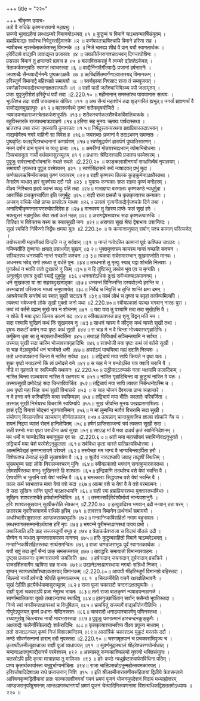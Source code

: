 +++
title = "२२०"

+++
श्रीकृष्ण उवाच-  
ततो वै राधिके कृष्णनारायणो महाप्रभुः ।  
सज्जो भूत्वाऽर्हणां लब्धाऽम्बरे विमानगोऽभवत् ॥१ ॥
कुटुम्बं च विमाने चाऽभवन्महर्षिसंयुतम् ।  
ब्रह्मप्रियाद्याः सर्वाश्च निषेदुस्तद्विमानके ॥२ ॥
कर्णफालऋषिश्चापि विमाने हरिणा सह ।  
न्यषीदच्च नृपस्त्रेताकर्कशस्तु विमानके ॥३ ॥
निजे चारुह्य शीघ्रं वै प्राग् ययौ स्वागतार्थकः ।  
हरेर्विदाये वाद्यानि त्ववाद्यन्त प्रजारवाः ॥४ ॥
जयकीर्तनरागाश्चाऽभवन् दिगन्तघोषिणः ।  
प्रससार विमानं तु क्षणान्तरे ह्यवाप ह ॥५ ॥
बालावित्तकराष्ट्रं वै त्वम्बरे द्योततेऽर्कवत् ।  
त्रेताकर्कशनृपतिः स्वागतं त्वाचरत्तदा ॥६ ॥
वाद्यैर्निनादैर्गीत्याद्यैः प्रजानां हर्षनादनैः ।  
जयशब्दैः सैन्यवाद्यैर्नमनैः पुष्पकाऽक्षतैः ॥७ ॥
ऋषिदर्शितमार्गेणाऽवातारयद् विमानकम् ।  
हरिस्तूर्णं विमानाद्वै बहिश्चाग्रे समाययौ ॥८ ॥
स्वर्णबृस्यां निषसाद राजा तं समपूजयत् ।  
स्वर्णहारैरम्बराद्यैश्चन्दनाक्षतसत्फलैः ॥९ ॥
राज्ञी पादौ जलैश्चाभिषिञ्च्य पपौ जलामृतम् ।  
प्रजाः पुपूजुरीशेशं हरिर्दुग्धं पपौ तदा ॥2.220.१० ॥
महीमानान् समस्तांश्च पाययामास सत्पयः ।  
भूपतिश्च तदा राज्ञी पाययामास योषितः ॥११ ॥
अथ सैन्यं महाशोभं तदा शृङ्गारितं ह्यभूत्॥
नगर्यां ब्रह्मणार्थं वै राजोद्यानमुखात्पुरः ॥१ २॥
महास्वर्णरथे कृष्णं शतैकवृषयोजिते ।  
न्यषादयन्महाराजस्त्रेताकर्कशभूपतिः ॥१३॥
शतैकस्वर्णकलशैश्चैकविंशतिचक्रके ।  
बहुविस्तारके राजपथमात्रप्रवाहणे ॥१४॥
हरिणा सह मुनयः ऋषयः पार्षदास्तथा ।  
भ्रातरश्च तथा राजा नृपस्यापि कुमारकाः ॥१ ५॥
निषेदुस्त्वन्यरथगा ब्रह्मप्रियास्तदाऽभवन् ।  
वाद्यघोषैश्च नगरे वाहिनी सा विवेश ह ॥१६॥
जयशब्दाः प्रजानां वै तदाऽभवन् समन्ततः ।  
पुष्पवृष्टिः फलवृष्टिश्चन्दनानां कणार्पणम् ॥१७॥
स्वर्णमुद्रार्पणं हारार्पणं पुष्पातिसारणम् ।  
नमनं दर्शनं दानं पूजनं च व्यधुः प्रजाः ॥१८ ॥
अमरीणां गोतयश्चाऽभवन् व्योमाभिबोधनाः ।  
दिव्यभावयुता नार्यो वर्धयामासुरच्युतम् ॥१ ९॥
प्रधानाः श्रेष्ठिनश्चापि प्रजाश्च परमेश्वरम् ।  
पुपूजुः सर्वरत्नाद्यैर्भावनाभिः स्थले स्थले ॥2.220.२० ॥
फाङ्कलाशीनगर्यां सम्भ्रमित्वैवं नृपालयम् ।  
समाययौ नृपस्तत्र पुपूज परमेश्वरम् ॥२१ ॥
स्वर्णसिंहासने रम्ये न्यषादयत् प्रभुं मुदा ।  
कर्णफालऋषिर्न्यराजयत् कृष्णं परात्परम् ॥२२॥
राज्ञी कृष्णस्य तिलकं कुङ्कुमेनाऽक्षतैस्तथा ।  
केसरेण व्यधात् हारं सुवर्णस्य ददौ गले ॥२३ ॥
युवत्यः कन्यकाः सप्त राज्ञ्या कृष्णं मनोहरम् ।  
वीक्ष्य निश्चित्य हृदये कान्तं व्यधुः पतिं तदा ॥२४॥
मात्राज्ञया वरमालाः कृष्णकण्ठे न्यधुर्मुदा ।  
आरार्त्रिकं प्रचक्रुश्चार्पिता इति जगुर्मुहुः ॥२५॥
राज्ञी राजा प्रसन्नौ च कृतकृत्याश्च कन्यकाः ।  
अभवन् राधिके मोक्षे प्राप्यः प्राप्तोऽत्र माधवः ॥२६॥
उत्सवं नृत्यगीताद्यैर्नृपश्चक्रे दिने तथा ।  
अनादिश्रीकृष्णनारायणश्चोपादिदेश ह ॥२७॥
मानवस्य तु देहस्य प्राप्तेः फलं सुखं हरेः ।  
भक्त्युत्तरं महामुक्तिः सेवा सतां फलं महत् ॥२८॥
अरागद्वेषभावश्च सदा कृष्णकथारुचिः ।  
तितिक्षा च विवेकश्च यस्य सः स्यात्सुखी जनः ॥२९॥
अरागता सुखं श्रेष्ठं द्वेषाभावः प्रशान्तिदः ।  
सुखं स्वपिति निर्विण्णो निर्द्वेषः क्षमया युतः ॥2.220.३० ॥
यः कामानाप्नुयात् सर्वान् यश्च कामान् परित्यजेत् ।  
तयोस्त्यागी महासौख्यं विन्दति न तु सर्ववान् ॥३१ ॥
नान्तं गतोऽस्ति कामानां पूर्वः कश्चिन्न चाऽपरः ।  
गमिष्यतीति तृष्णायाः क्षयात् प्रसाधयेत् सुखम् ॥३ २॥
भुक्तमुक्तस्य कामस्य नान्तं गच्छति कश्चन ।  
सञ्चितस्य धनस्यापि नान्तं गच्छति कश्चन ॥३ ३॥
त्यक्त्वा सर्वसमारम्भान् सुखमाप्नोति मानवः ।  
अधनस्य भवेद् रागो लब्ध्वा तु वर्धते पुनः ॥३४॥
लब्धनाशे तु मृत्युः स्याद् यद्वा शोचति नित्यशः ।  
पुनर्लब्धं न भवति ततो दुःखतरं नु किम् ॥३५॥
न हि तुष्टिस्तु लब्धेन भूय एव च मृग्यति ।  
अनुतर्षुल एवात्र दुःखी स्याद्वै मुहुर्मुहुः ॥३६॥
धननाशेऽधिकं दुःखं सर्वेभ्यश्चाऽवमाननम् ।  
धने सुखकला या सा सहस्रदुःखमातृका ॥३७॥
धनवन्तं विनिघ्नन्ति दस्यवोऽन्ये हरन्ति च ।  
तस्मादाशां परित्यज्य माधवं समुपाश्रयेत् ॥३८॥
निर्वेदं च निवृत्तिं च तृप्तिं शान्तिं क्षमा दमम् ।  
आश्रयेच्चापि सन्तोषं सा स्यात् सुखी सदाऽत्र वै ॥३९॥
कामं लोभं च तृष्णां च स्पृहां कार्पण्यमित्यपि ।  
त्यक्त्वा भवेज्जनो लोके सुखी मुक्तो जनो यथा ॥2.220.४०॥
स्वीयप्रकाशं पप्रच्छ भगवान् नारदः पुरा ।  
कथं त्वं वर्तसे ब्रह्मन् सुखे यत्र न शोचनम् ॥४१ ॥
यदा यदा तु पश्यामि तदा तदा सुखेऽसि वै ।  
न शोके वै मया दृष्टः किमत्र कारणं वद ॥४२॥
स्वीयप्रकाशस्तं प्राह शृणु विद्वन् मतिं मम ।  
सदा पश्यामि सुखिनं कथं किं सुखमस्य नु ॥४३॥
साधनं चास्य वै कीदृक् कथं चास्ते सुखी तथा ।  
वृषभः शकटीं कर्षन् मया पृष्टः कथं सुखी ॥४४॥
स चाह मे न वै चिन्ता भोज्यवस्त्रगृहादिभिः ।  
कर्षुकेण धृता सा तु मद्बलाधीनवर्तिना ॥४५॥
तथाऽहं त्रिविधार्थं सञ्चिन्तयामि न सर्वथा ।  
तस्मात् सुखी सदा चास्मि भोज्यवस्त्रगृहादिभिः ॥४६॥
सत्रभोजी मया पृष्टः कथं त्वं वर्तसे सुखी ।  
स चाह मेऽन्नपूर्त्यर्थं धनं चार्जयते धनी ॥४७॥
अपरोऽयं पाचयित्वा मह्यं ददाति नित्यशः ।  
ततो धनान्नपाकानां चिन्ता मे नास्ति सर्वथा ॥४८ ॥
तद्विचार्य मया सापि क्रियते न वृथा यतः ।  
शुकः पृष्टो मयाऽरण्ये किं त्वं प्रमोदसे वने ॥४९॥
स चाह मे न बन्धोऽस्ति यत्र क्वापि चरामि वै ।  
नीडे वा गृहनाले वा स्वपिम्यपि यथामनः ॥2.220.५०॥
उड्डीयाऽऽरण्यकं गत्वा भक्षयामि फलादिकम् ।  
नास्ति चिन्ता सञ्चयस्य नास्ति मे रक्षणस्य च ॥५१॥
नास्ति गृहादिचिन्ता वा कुटुम्बं नास्ति मे यतः ।  
तस्मात्सुखी प्रमोदेऽहं सदा चिन्ताविवर्जितः ॥५२॥
तद्विचार्य मया सापि त्यक्ता निर्बन्धनोऽस्मि च ।  
अथ पृष्टो महा सिंहः कथं सुखी विभाससे ॥५३ ॥
स चाह भोजनं दैवगत्या प्राप्य त्र्यहान्तरे ।  
न मे हन्ता वने कश्चिदिति मत्वा स्वपिम्यहम् ॥५४॥
तद्विचार्य मया भीतिः कालादेः परिवर्जिता ।  
तस्मात् सुखी निर्भयश्च विचरामि स्वपिम्यपि ॥५५॥
सुखं जीवन्ति मुनयः परब्रह्मसमाश्रिताः ।  
ह्रासं वृद्धिं विनाशं चोद्भवं भूतगतानिमान् ॥५६॥
न मां लुम्पन्ति मत्वैवं विचरामि सदा सुखी ।  
संयोगान् विरहान्ताँश्च सञ्चयान् शीर्णतान्नकान् ॥५७॥
उत्पन्नान् चान्तयुक्ताँश्च ज्ञात्वा शोचामि नैव च ।  
शयनं निद्रया व्याप्तं रोदनं हानिलेपितम् ॥५८॥
हर्षणं प्राप्तिसञ्जन्यं त्रयं त्यक्त्वा सुखी सदा ।  
सती शम्भोः मया पृष्टा पराधीना कथं सुखा ॥५९॥
साऽऽह मां वै मया दार्ढ्यं कृतं स्वामिनिदेशनम् ।  
मम धर्मो न चान्योऽस्ति ममानुकूल एव सः ॥2.220.६ ०॥
अतो मया महत्सौख्यं स्वामिन्येवाऽनुभूयते ।  
तद्विचार्यं मया चेशे परमेशेऽनुकूलता ॥६१॥
सर्वविधा कृता चास्ते पातिव्रत्यविधोत्तमा ।  
आत्मनिवेद्यहं कृष्णनारायणे परेश्वरे ॥६२॥
तस्येच्छा मम भाग्यं वै भाग्यचिन्ताऽर्पिता हरौ ।  
विशेषतश्च तेनाऽहं सुखी सुखाश्रयेण वै ॥६३ ॥
श्रुत्वैवं नारदश्चापि जग्राह तादृशीं स्थितिम् ।  
सुख्यभूच्च सदा लोके निरालम्बश्चरन् मुनिः ॥६४॥
स्वीयप्रकाशो भगवान् सनत्कुमारकस्तथा ।  
लोमशर्षिस्तथा शम्भुः सुखिनस्ते हि शाश्वताः ॥६५॥
इन्द्रियाणि तदर्थाश्च वशे येषां भवन्ति वै ।  
ऐश्वर्याणि च भूतानि वशे येषां भवन्ति वै ॥६६॥
चमत्काराः सिद्धयश्च वशे येषां भवन्ति वै ।  
कालः कर्म स्वभावश्च माया येषां वशे सदा ॥६७॥
आत्मा वशे च येषां वै ये वशे परमात्मनः ।  
ते सदा सुखिनः सन्ति सृष्टौ वाऽक्षरधामनि ॥६८॥
सती रमा ब्रह्मप्रियास्तथा मुक्तास्तथाविधाः ।  
सुखिनः शाश्वताश्चैते हर्यर्थात्मनिवेदिनः ॥६ ९ ॥
तस्मात्सर्वैर्हरेर्वश्यैर्भाव्यं नान्यवशानुगैः ।  
हरिः शाश्वतसुखवान् सुखीकरोति सेवकान् ॥2.220.७० ॥
इत्युपादिश्य भगवान् ददौ मन्त्रान् ततः परम् ।  
उपारराम नृपतिस्त्वानर्च राधिके हृरिम् ॥७१ ॥
तावत्तत्र विमानेन प्रार्थनार्थं समाययौ ।  
अधश्चिलीराष्ट्रशास्ता आण्डजराख्यभूपतिः ॥७२॥
मन्त्राग्निकर्षिसहितो नमाम बहुभावतः ।  
लब्धस्वागतसम्मानोऽर्थयास हरिं नृपः ॥७३॥
भगवन्मे पुरीमन्तःप्रागस्थां पावय प्रभो ।  
तथास्त्विति हरिः प्राह सज्जस्तूर्णो बभूव ह ॥७४॥
त्रेताकर्कशराजा च विदायं यौतकं ददौ ।  
सैन्येन च व्यधात् कृष्णनारायणस्य माननम् ॥७५॥
हरिः कुटुम्बसहितो विमाने चाऽम्बरेऽभवत् ।  
मन्त्राग्निकर्षिसहितस्तथा सार्थसमन्वितः ॥७६॥
राजा चाण्डजराभूपः पूर्वं स्वागतकार्थकः ।  
ययौ राष्ट्रं तदा तूर्णं सैन्यं प्राक् समसज्जयत् ॥७७॥
तावद्धरिः समायातो विमानवरवाहनः ।  
दृष्ट्वा प्रजाजनाः कृष्णनारायणो जयत्विति ॥७८ ॥
हर्षनादान् जयनादान् तूर्यनादान् प्रचक्रिरे ।  
राजदर्शितमार्गेण ऋषिणा सह माधवः ॥७९॥
उद्यानेऽन्तःप्रागस्थाया नगर्याः सन्निधौ निजम् ।  
शृण्वन् स्वागतघोषाँश्चाऽवतारयद् विमानकम् ॥2.220.८०॥
आययौ श्रीहरिस्तूर्णं विमानाग्रे बहिस्तदा ।  
चिल्ल्यो नार्यो हर्षनादैः श्रीपतिं कृष्णवल्लभम् ॥८ १ ॥
चिरञ्जीवेति वचनै रक्षरक्षेतिभावनैः ।  
सुखं देहीति हृदयैर्वर्धयामासुरच्युतम् ॥८२॥
राजा पूजां चकारादौ चन्दनाऽक्षतपुष्पकैः ।  
राज्ञी पूजां चकाराऽपि प्रजा नेमुश्च भावतः ॥८३॥
ततो राजा बालकृष्णं न्यषादयन्महागजे ।  
स्वर्णाम्बालिकया युक्ते तथाऽन्याश्च रथादिषु ॥८४॥
हारगुच्छार्चितान् सर्वान् ससैन्यो भूपतिस्तदा ।  
निन्ये स्वां नगरीमन्तःप्रागस्थां च विभूषिताम् ॥८५॥
भ्रामयितुं राजमार्गे वाद्यकीर्तनगीतिभिः ।  
गोपुरेऽपूजयत् कृष्णं प्रधानाः श्रेष्ठिनस्ततः ॥८६॥
चत्वरादौ धनाढ्याश्चापणेषु पणिनस्तथा ।  
रथ्यामुखेषु चिल्ल्यश्च नार्यो भावभरास्तदा ॥८७॥
पुपूजुः परमात्मानं हारचन्दनकुङ्कुमैः ।  
अक्षताद्यैः फलैर्नारिकेलाद्यैः शर्करादिभिः ॥८८॥
कृतकृत्याश्चाभवँश्च वीक्ष्य प्रपूज्य माधवम् ।  
ततो राजाऽऽनयत् कृष्णं निजं विशालमन्दिरम् ॥८९॥
आरार्त्रिकं चकाराऽथ मुकुटं मस्तके ददौ ।  
कण्ठे सौवर्णरत्नानां हारान् ददौ नृपस्तदा ॥2.220.९० ॥
चरणामृतपानं च प्रचकाराभिपूज्य च ।  
कृतार्थोऽस्मीत्युवाचाऽथ राज्ञी पूजां व्यधापयत् ॥९१ ॥
सुवर्णमुद्रास्थालं श्रीहरेश्चरणयोर्न्यधात् ।  
चन्दनाऽक्षतपुष्पाद्यैरानर्च परमेश्वरम् ॥९२ ॥
अस्यास्तु कन्यकाश्चिल्ल्यो युवत्यो भक्तिसंयुताः ।  
चतस्रोऽपि हृदि कृत्वा मात्राज्ञया तु मालिकाः ॥९३ ॥
हरेः कण्ठे न्यधुर्हृष्टाश्चार्पणविधिना पतिम् ।  
प्राप्य कृतार्थकार्यास्ता बभूवुर्भाग्यनोदिताः ॥९४॥
राजा चातिप्रसन्नोऽभून्महोत्सवमकारयत् ।  
हरिश्चोपादिदेशाऽथ राधे प्रजाजनान् निशि ॥९५ ॥
इति श्रीलक्ष्मीनारायणीयसंहितायां द्वितीये त्रेतासन्ताने आश्विनकृष्णद्वितीयायां प्रातः फान्कलाशीनगर्यां गमनं भ्रमणं पूजनं भोजनमुपदेशनं विदायं मध्याह्नोत्तरम्  
आण्डजरानृपरैष्ट्रगमनम् आन्तःप्रागस्थानगर्यां भ्रमणं पूजनं चेत्यादिनिरूपणनामा विंशत्यधिकद्विशततमोऽध्यायः ॥२२० ॥
    
